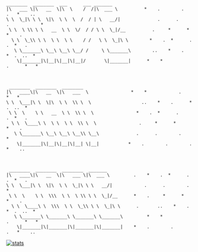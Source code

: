```
________  ________  ___      ___ _______      
|\   ___ \|\   __  \|\  \    /  /|\  ___ \          *    .        .        .   *    ..
\ \  \_|\ \ \  \|\  \ \  \  /  / | \   __/|              .      .        .            *
 \ \  \ \\ \ \   __  \ \  \/  / / \ \  \_|/__          .     *      *        *    .
  \ \  \_\\ \ \  \ \  \ \    / /   \ \  \_|\ \        *    .  *      .        .  *   .
   \ \_______\ \__\ \__\ \__/ /     \ \_______\        ..    *    .      *  .  ..  *
    \|_______|\|__|\|__|\|__|/       \|_______|      *    *            .      *   *
                                               
                                               
                                               
 ________  ________  ________                  
|\   ____\|\   __  \|\   ___  \                *    *            .      *   *
\ \  \___|\ \  \|\  \ \  \\ \  \                   ..    *    .      *  .  ..  *
 \ \  \    \ \   __  \ \  \\ \  \                *    .  *      .        .  *   . 
  \ \  \____\ \  \ \  \ \  \\ \  \                .     *      *        *    . 
   \ \_______\ \__\ \__\ \__\\ \__\              .      .        .            *      
    \|_______|\|__|\|__|\|__| \|__|           *    .        .        .   *    .. 
                                               
                                               
                                               
 ________  ________  ________  _______         
|\   ____\|\   __  \|\   ___ \|\  ___ \         .    *    .  *      .        .  *   . 
\ \  \___|\ \  \|\  \ \  \_|\ \ \   __/|            .      .        .            *
 \ \  \    \ \  \\\  \ \  \ \\ \ \  \_|/__      *    .     *      *        *    .
  \ \  \____\ \  \\\  \ \  \_\\ \ \  \_|\ \      .       ..    *    .      *  .  ..  *
   \ \_______\ \_______\ \_______\ \_______\         *    *            .      *   *
    \|_______|\|_______|\|_______|\|_______|    *    .        .        .   *    ..
```    
    

[![stats](https://github-readme-stats.vercel.app/api?username=longda&show_icons=true&theme=radical)](https://github.com/anuraghazra/github-readme-stats)


<!--
### Hi there 👋


**longda/longda** is a ✨ _special_ ✨ repository because its `README.md` (this file) appears on your GitHub profile.

Here are some ideas to get you started:

- 🔭 I’m currently working on ...
- 🌱 I’m currently learning ...
- 👯 I’m looking to collaborate on ...
- 🤔 I’m looking for help with ...
- 💬 Ask me about ...
- 📫 How to reach me: ...
- 😄 Pronouns: ...
- ⚡ Fun fact: ...
-->
